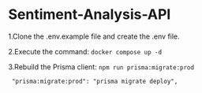 # Sentiment-Analysis-API
1.Clone the .env.example file and create the .env file.

2.Execute the command: ```docker compose up -d```

3.Rebuild the Prisma client: ```npm run prisma:migrate:prod```
   ```
    "prisma:migrate:prod": "prisma migrate deploy",
   ```